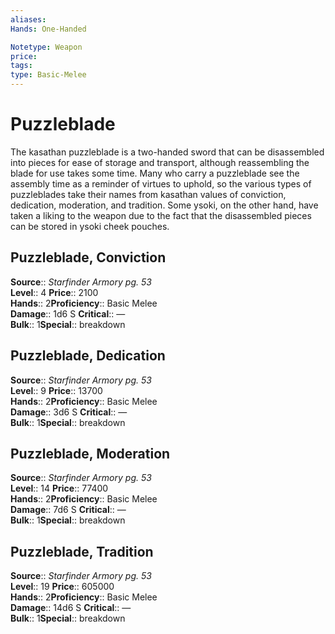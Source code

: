 ```yaml
---
aliases: 
Hands: One-Handed

Notetype: Weapon
price: 
tags: 
type: Basic-Melee
---
```


# Puzzleblade

The kasathan puzzleblade is a two-handed sword that can be disassembled into pieces for ease of storage and transport, although reassembling the blade for use takes some time. Many who carry a puzzleblade see the assembly time as a reminder of virtues to uphold, so the various types of puzzleblades take their names from kasathan values of conviction, dedication, moderation, and tradition. Some ysoki, on the other hand, have taken a liking to the weapon due to the fact that the disassembled pieces can be stored in ysoki cheek pouches.  

## Puzzleblade, Conviction

**Source**:: _Starfinder Armory pg. 53_  
**Level**:: 4
**Price**:: 2100  
**Hands**:: 2**Proficiency**:: Basic Melee  
**Damage**:: 1d6 S
**Critical**:: —  
**Bulk**:: 1**Special**:: breakdown

## Puzzleblade, Dedication

**Source**:: _Starfinder Armory pg. 53_  
**Level**:: 9
**Price**:: 13700  
**Hands**:: 2**Proficiency**:: Basic Melee  
**Damage**:: 3d6 S
**Critical**:: —  
**Bulk**:: 1**Special**:: breakdown

## Puzzleblade, Moderation

**Source**:: _Starfinder Armory pg. 53_  
**Level**:: 14
**Price**:: 77400  
**Hands**:: 2**Proficiency**:: Basic Melee  
**Damage**:: 7d6 S
**Critical**:: —  
**Bulk**:: 1**Special**:: breakdown

## Puzzleblade, Tradition

**Source**:: _Starfinder Armory pg. 53_  
**Level**:: 19
**Price**:: 605000  
**Hands**:: 2**Proficiency**:: Basic Melee  
**Damage**:: 14d6 S
**Critical**:: —  
**Bulk**:: 1**Special**:: breakdown
